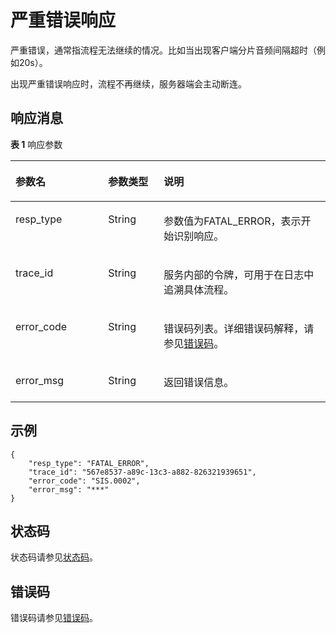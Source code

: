 # 严重错误响应<a name="sis_03_0038"></a>

严重错误，通常指流程无法继续的情况。比如当出现客户端分片音频间隔超时（例如20s）。

出现严重错误响应时，流程不再继续，服务器端会主动断连。

## 响应消息<a name="zh-cn_topic_0145253485_section45028226"></a>

**表 1**  响应参数

<a name="zh-cn_topic_0145253485_table32760968"></a>
<table><thead align="left"><tr id="zh-cn_topic_0145253485_row46420160"><th class="cellrowborder" valign="top" width="29.409999999999997%" id="mcps1.2.4.1.1"><p id="zh-cn_topic_0145253485_p1936621"><a name="zh-cn_topic_0145253485_p1936621"></a><a name="zh-cn_topic_0145253485_p1936621"></a>参数名</p>
</th>
<th class="cellrowborder" valign="top" width="17.65%" id="mcps1.2.4.1.2"><p id="zh-cn_topic_0145253485_p22599813"><a name="zh-cn_topic_0145253485_p22599813"></a><a name="zh-cn_topic_0145253485_p22599813"></a>参数类型</p>
</th>
<th class="cellrowborder" valign="top" width="52.94%" id="mcps1.2.4.1.3"><p id="zh-cn_topic_0145253485_p18645568"><a name="zh-cn_topic_0145253485_p18645568"></a><a name="zh-cn_topic_0145253485_p18645568"></a>说明</p>
</th>
</tr>
</thead>
<tbody><tr id="zh-cn_topic_0145253485_row33896015"><td class="cellrowborder" valign="top" width="29.409999999999997%" headers="mcps1.2.4.1.1 "><p id="zh-cn_topic_0145253485_p61222683"><a name="zh-cn_topic_0145253485_p61222683"></a><a name="zh-cn_topic_0145253485_p61222683"></a>resp_type</p>
</td>
<td class="cellrowborder" valign="top" width="17.65%" headers="mcps1.2.4.1.2 "><p id="zh-cn_topic_0145253485_p35472135"><a name="zh-cn_topic_0145253485_p35472135"></a><a name="zh-cn_topic_0145253485_p35472135"></a>String</p>
</td>
<td class="cellrowborder" valign="top" width="52.94%" headers="mcps1.2.4.1.3 "><p id="zh-cn_topic_0145253485_p54670712"><a name="zh-cn_topic_0145253485_p54670712"></a><a name="zh-cn_topic_0145253485_p54670712"></a>参数值为FATAL_ERROR，表示开始识别响应。</p>
</td>
</tr>
<tr id="zh-cn_topic_0145253485_row22274368"><td class="cellrowborder" valign="top" width="29.409999999999997%" headers="mcps1.2.4.1.1 "><p id="zh-cn_topic_0145253485_p59393403"><a name="zh-cn_topic_0145253485_p59393403"></a><a name="zh-cn_topic_0145253485_p59393403"></a>trace_id</p>
</td>
<td class="cellrowborder" valign="top" width="17.65%" headers="mcps1.2.4.1.2 "><p id="zh-cn_topic_0145253485_p46056914"><a name="zh-cn_topic_0145253485_p46056914"></a><a name="zh-cn_topic_0145253485_p46056914"></a>String</p>
</td>
<td class="cellrowborder" valign="top" width="52.94%" headers="mcps1.2.4.1.3 "><p id="zh-cn_topic_0145253485_p39622591"><a name="zh-cn_topic_0145253485_p39622591"></a><a name="zh-cn_topic_0145253485_p39622591"></a>服务内部的令牌，可用于在日志中追溯具体流程。</p>
</td>
</tr>
<tr id="zh-cn_topic_0145253485_row21059002"><td class="cellrowborder" valign="top" width="29.409999999999997%" headers="mcps1.2.4.1.1 "><p id="zh-cn_topic_0145253485_p28057582"><a name="zh-cn_topic_0145253485_p28057582"></a><a name="zh-cn_topic_0145253485_p28057582"></a>error_code</p>
</td>
<td class="cellrowborder" valign="top" width="17.65%" headers="mcps1.2.4.1.2 "><p id="zh-cn_topic_0145253485_p6184228"><a name="zh-cn_topic_0145253485_p6184228"></a><a name="zh-cn_topic_0145253485_p6184228"></a>String</p>
</td>
<td class="cellrowborder" valign="top" width="52.94%" headers="mcps1.2.4.1.3 "><p id="zh-cn_topic_0145253485_p17743491"><a name="zh-cn_topic_0145253485_p17743491"></a><a name="zh-cn_topic_0145253485_p17743491"></a>错误码列表。详细错误码解释，请参见<a href="错误码.md">错误码</a>。</p>
</td>
</tr>
<tr id="zh-cn_topic_0145253485_row12008484"><td class="cellrowborder" valign="top" width="29.409999999999997%" headers="mcps1.2.4.1.1 "><p id="zh-cn_topic_0145253485_p33163180"><a name="zh-cn_topic_0145253485_p33163180"></a><a name="zh-cn_topic_0145253485_p33163180"></a>error_msg</p>
</td>
<td class="cellrowborder" valign="top" width="17.65%" headers="mcps1.2.4.1.2 "><p id="zh-cn_topic_0145253485_p16688852"><a name="zh-cn_topic_0145253485_p16688852"></a><a name="zh-cn_topic_0145253485_p16688852"></a>String</p>
</td>
<td class="cellrowborder" valign="top" width="52.94%" headers="mcps1.2.4.1.3 "><p id="zh-cn_topic_0145253485_p9619781"><a name="zh-cn_topic_0145253485_p9619781"></a><a name="zh-cn_topic_0145253485_p9619781"></a>返回错误信息。</p>
</td>
</tr>
</tbody>
</table>

## 示例<a name="zh-cn_topic_0145253485_section2600854"></a>

```
{
    "resp_type": "FATAL_ERROR",
    "trace_id": "567e8537-a89c-13c3-a882-826321939651",
    "error_code": "SIS.0002",
    "error_msg": "***"
}
```

## 状态码<a name="section38011155165013"></a>

状态码请参见[状态码](状态码.md)。

## 错误码<a name="section680212552506"></a>

错误码请参见[错误码](错误码.md)。

